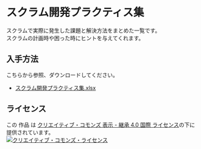 # スクラム開発プラクティス集

スクラムで実際に発生した課題と解決方法をまとめた一覧です。  
スクラムの計画時や困った時にヒントを与えてくれます。

## 入手方法

こちらから参照、ダウンロードしてください。  
* [スクラム開発プラクティス集.xlsx](./docs/スクラム開発プラクティス集.xlsx?raw=true)

## ライセンス

この 作品 は <a rel="license" href="http://creativecommons.org/licenses/by-sa/4.0/">クリエイティブ・コモンズ 表示 - 継承 4.0 国際 ライセンス</a>の下に提供されています。
<br />
<a rel="license" href="http://creativecommons.org/licenses/by-sa/4.0/">
  <img alt="クリエイティブ・コモンズ・ライセンス" style="border-width:0" src="https://i.creativecommons.org/l/by-sa/4.0/88x31.png" />
</a>